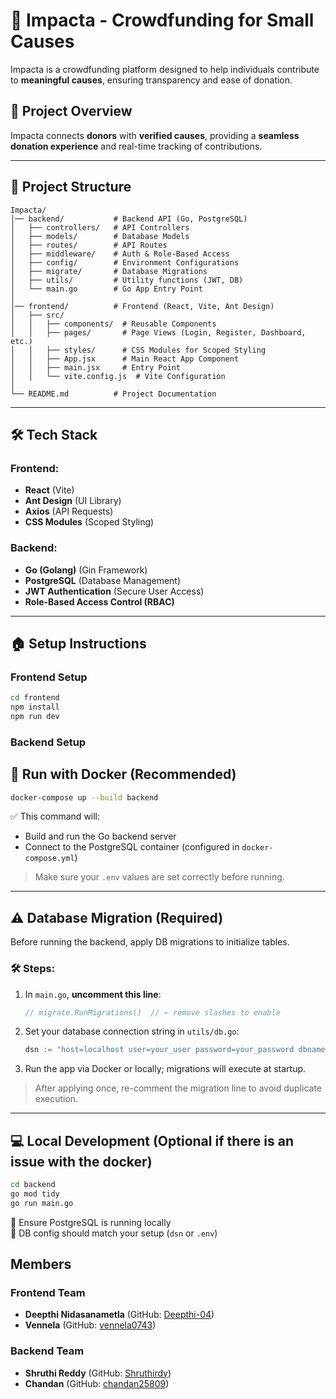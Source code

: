 # 🌟 Impacta - Crowdfunding for Small Causes

Impacta is a crowdfunding platform designed to help individuals contribute to **meaningful causes**, ensuring transparency and ease of donation.

## 🚀 Project Overview

Impacta connects **donors** with **verified causes**, providing a **seamless donation experience** and real-time tracking of contributions.


---

## 💂️ Project Structure

```
Impacta/
│── backend/           # Backend API (Go, PostgreSQL)
│   ├── controllers/   # API Controllers
│   ├── models/        # Database Models
│   ├── routes/        # API Routes
│   ├── middleware/    # Auth & Role-Based Access
│   ├── config/        # Environment Configurations
│   ├── migrate/       # Database Migrations
│   ├── utils/         # Utility functions (JWT, DB)
│   └── main.go        # Go App Entry Point
│
│── frontend/          # Frontend (React, Vite, Ant Design)
│   ├── src/
│   │   ├── components/  # Reusable Components
│   │   ├── pages/       # Page Views (Login, Register, Dashboard, etc.)
│   │   ├── styles/      # CSS Modules for Scoped Styling
│   │   ├── App.jsx      # Main React App Component
│   │   ├── main.jsx     # Entry Point
│   │   └── vite.config.js  # Vite Configuration
│
└── README.md          # Project Documentation
```

---

## 🛠️ Tech Stack

### **Frontend:**

- **React** (Vite)
- **Ant Design** (UI Library)
- **Axios** (API Requests)
- **CSS Modules** (Scoped Styling)

### **Backend:**

- **Go (Golang)** (Gin Framework)
- **PostgreSQL** (Database Management)
- **JWT Authentication** (Secure User Access)
- **Role-Based Access Control (RBAC)**

---

## 🏠 Setup Instructions

### **Frontend Setup**

```bash
cd frontend
npm install
npm run dev
```

### **Backend Setup**

## 🐳 Run with Docker (Recommended)

```bash
docker-compose up --build backend
```

✅ This command will:  
- Build and run the Go backend server  
- Connect to the PostgreSQL container (configured in `docker-compose.yml`)  

> Make sure your `.env` values are set correctly before running.

---

## ⚠️ Database Migration (Required)

Before running the backend, apply DB migrations to initialize tables.

### 🛠 Steps:

1. In `main.go`, **uncomment this line**:  
   ```go
   // migrate.RunMigrations()  // ← remove slashes to enable
   ```
2. Set your database connection string in `utils/db.go`:  
   ```go
   dsn := "host=localhost user=your_user password=your_password dbname=your_db port=5432 sslmode=disable"
   ```
3. Run the app via Docker or locally; migrations will execute at startup.

> After applying once, re-comment the migration line to avoid duplicate execution.

---

## 💻 Local Development (Optional if there is an issue with the docker)

```bash
cd backend
go mod tidy
go run main.go
```

🔹 Ensure PostgreSQL is running locally  
🔹 DB config should match your setup (`dsn` or `.env`)

## **Members**
### **Frontend Team**
- **Deepthi Nidasanametla** (GitHub: [Deepthi-04](https://github.com/Deepthi-04))
- **Vennela** (GitHub: [vennela0743](https://github.com/vennela0743))

### **Backend Team**
- **Shruthi Reddy** (GitHub: [Shruthirdy](https://github.com/Shruthirdy))
- **Chandan** (GitHub: [chandan25809](https://github.com/chandan25809))

